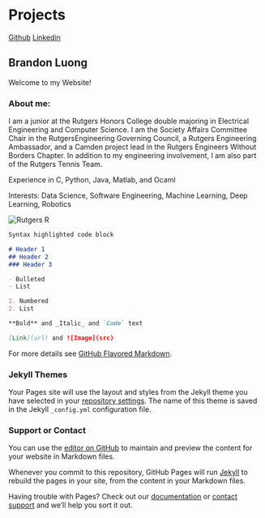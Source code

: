 # Projects

[Github](https://github.com/bluong2000)
[Linkedin](www.linkedin.com/in/brandon-luong-053910185)

## Brandon Luong

Welcome to my Website!

### About me:

I am a junior at the Rutgers Honors College double majoring in Electrical Engineering and Computer Science. I am the Society Affairs Committee Chair in the RutgersEngineering Governing Council, a Rutgers Engineering Ambassador, and a Camden project lead in the Rutgers Engineers Without Borders Chapter.
In addition to my engineering involvement, I am also part of the Rutgers Tennis Team. 

Experience in C, Python, Java, Matlab, and Ocaml

Interests: Data Science, Software Engineering, Machine Learning, Deep Learning, Robotics

![Rutgers R](https://i.ytimg.com/vi/5-LyRjHlRgQ/maxresdefault.jpg)


```markdown
Syntax highlighted code block

# Header 1
## Header 2
### Header 3

- Bulleted
- List

1. Numbered
2. List

**Bold** and _Italic_ and `Code` text

[Link](url) and ![Image](src)
```

For more details see [GitHub Flavored Markdown](https://guides.github.com/features/mastering-markdown/).

### Jekyll Themes

Your Pages site will use the layout and styles from the Jekyll theme you have selected in your [repository settings](https://github.com/bluong2000/website/settings). The name of this theme is saved in the Jekyll `_config.yml` configuration file.

### Support or Contact

You can use the [editor on GitHub](https://github.com/bluong2000/website/edit/master/README.md) to maintain and preview the content for your website in Markdown files.

Whenever you commit to this repository, GitHub Pages will run [Jekyll](https://jekyllrb.com/) to rebuild the pages in your site, from the content in your Markdown files.

Having trouble with Pages? Check out our [documentation](https://docs.github.com/categories/github-pages-basics/) or [contact support](https://github.com/contact) and we’ll help you sort it out.
